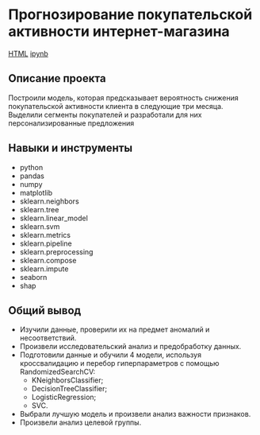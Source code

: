 # Прогнозирование покупательской активности интернет-магазина

[HTML](https://github.com/AntonSA888/Portfolio/blob/main/class_purchasing_activity/class_purchasing_activity.html) [ipynb](https://github.com/AntonSA888/Portfolio/blob/main/class_purchasing_activity/class_purchasing_activity.ipynb)

## Описание проекта

Построили модель, которая предсказывает вероятность снижения покупательской активности клиента в следующие три месяца. Выделили сегменты покупателей и разработали для них персонализированные предложения

## Навыки и инструменты

- python
- pandas
- numpy
- matplotlib
- sklearn.neighbors
- sklearn.tree
- sklearn.linear_model
- sklearn.svm
- sklearn.metrics
- sklearn.pipeline
- sklearn.preprocessing
- sklearn.compose
- sklearn.impute
- seaborn
- shap


## Общий вывод

- Изучили данные, проверили их на предмет аномалий и несоответствий.
- Произвели исследовательский анализ и предобработку данных.
- Подготовили данные и обучили 4 модели, используя кроссвалидацию и перебор гиперпараметров с помощью RandomizedSearchCV:
  - KNeighborsClassifier;
  - DecisionTreeClassifier;
  - LogisticRegression;
  - SVC.
- Выбрали лучшую модель и произвели анализ важности признаков.
- Произвели анализ целевой группы.


